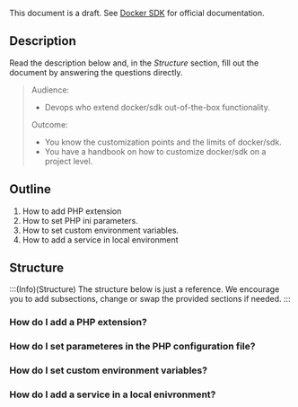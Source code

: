 This document is a draft. See [Docker SDK](https://documentation.spryker.com/docs/docker-sdk) for official documentation.

## Description
Read the description below and, in the *Structure* section, fill out the document by answering the questions directly.

> Audience:
>
> - Devops who extend docker/sdk out-of-the-box functionality.
>
> Outcome:
> - You know the customization points and the limits of docker/sdk.
> - You have a handbook on how to customize docker/sdk on a project level.

## Outline

1. How to add PHP extension
2. How to set PHP ini parameters.
3. How to set custom environment variables.
4. How to add a service in local environment

## Structure

:::(Info)(Structure)
The structure below is just a reference. We encourage you to add subsections, change or swap the provided sections if needed.
:::

### How do I add a PHP extension?


### How do I set parameteres in the PHP configuration file?


### How do I set custom environment variables?


### How do I add a service in a local enivronment? 
